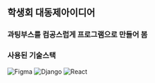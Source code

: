 <h2>학생회 대동제아이디어</h2>

<h3>과팅부스를 컴공스럽게 프로그램으로 만들어 봄</h3>

<h3>사용된 기술스택</h3>

![Figma](https://cdn-url-to-figma-icon.com/figma-icon.png)
![Django](https://cdn-url-to-django-icon.com/django-icon.png)
![React](https://cdn-url-to-react-icon.com/react-icon.png)

